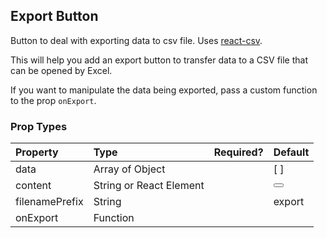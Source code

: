Export Button
---------------

Button to deal with exporting data to csv file.  Uses [react-csv](http://elegance.abdennoor.com/react-csv/).

This will help you add an export button to transfer data to a CSV file that can be opened by Excel.

If you want to manipulate the data being exported, pass a custom function to the prop `onExport`.

### Prop Types

| Property | Type | Required? | Default |
|:---|:---|:---:|:---|
| data | Array of Object |  | [ ] |
| content | String or React Element |  | <Button /> |
| filenamePrefix | String |  | export |
| onExport | Function |  |  |
